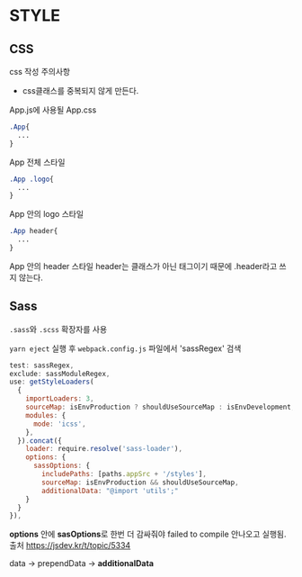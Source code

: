 # STYLE

## CSS

css 작성 주의사항
+ css클래스를 중복되지 않게 만든다.

App.js에 사용될 App.css

```css
.App{
  ...
}
```
App 전체 스타일

```css
.App .logo{
  ...
}
```
App 안의 logo 스타일

```css
.App header{
  ...
}
```
App 안의 header 스타일
header는 클래스가 아닌 태그이기 때문에 .header라고 쓰지 않는다.


## Sass
`.sass`와 `.scss` 확장자를 사용

`yarn eject`
실행 후 `webpack.config.js` 파일에서
'sassRegex' 검색


```javascript
test: sassRegex,
exclude: sassModuleRegex,
use: getStyleLoaders(
  {
    importLoaders: 3,
    sourceMap: isEnvProduction ? shouldUseSourceMap : isEnvDevelopment,
    modules: {
      mode: 'icss',
    },
  }).concat({
    loader: require.resolve('sass-loader'),
    options: {
      sassOptions: {
        includePaths: [paths.appSrc + '/styles'],
        sourceMap: isEnvProduction && shouldUseSourceMap,
        additionalData: "@import 'utils';"
    }
  }
}),
```

**options** 안에 **sasOptions**로 한번 더 감싸줘야 failed to compile 안나오고 실행됨.
출처 https://jsdev.kr/t/topic/5334

data -> prependData -> **additionalData**
